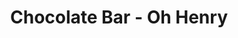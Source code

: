 ---
title: Chocolate Bar - Oh Henry
price: $32.79
description: Curabitur at ipsum ac tellus semper interdum. Mauris ullamcorper purus sit amet nulla. Quisque arcu libero, rutrum ac, lobortis vel, dapibus at, diam.
image: https://dummyimage.com/100x250.png/cc0000/ffffff
---